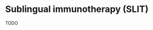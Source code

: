 <!--
source: gpt-40
abbr: SLIT
aka: allergy drops
siblings: intralymphatic-immunotherapy, subcutaneous-immunotherapy
tags: immunotherapies
-->

# Sublingual immunotherapy (SLIT)

TODO
